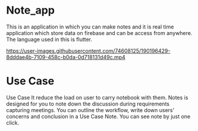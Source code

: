 
# Note_app

This is an application in which you can make notes and it is real time application which store data on firebase and can be access from anywhere. The language used in   this is flutter.

https://user-images.githubusercontent.com/74608125/190196429-8dddae4b-7109-458c-b0da-0d718131d49c.mp4

# Use Case

Use Case It reduce the load on user to carry notebook with them. Notes is designed for you to note down the discussion during requirements capturing meetings. You can outline the workflow, write down users' concerns and conclusion in a Use Case Note. You can see note by just one click. 
